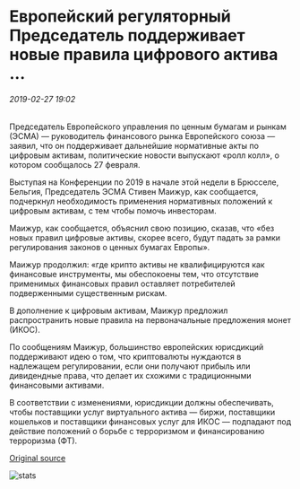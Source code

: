 # Европейский регуляторный Председатель поддерживает новые правила цифрового актива ...

###### 2019-02-27 19:02

Председатель Европейского управления по ценным бумагам и рынкам (ЭСМА) — руководитель финансового рынка Европейского союза — заявил, что он поддерживает дальнейшие нормативные акты по цифровым активам, политические новости выпускают «ролл колл», о котором сообщалось 27 февраля.

Выступая на Конференции по 2019 в начале этой недели в Брюсселе, Бельгия, Председатель ЭСМА Стивен Маижур, как сообщается, подчеркнул необходимость применения нормативных положений к цифровым активам, с тем чтобы помочь инвесторам.

Маижур, как сообщается, объяснил свою позицию, сказав, что «без новых правил цифровые активы, скорее всего, будут падать за рамки регулирования законов о ценных бумагах Европы».

Маижур продолжил: «где крипто активы не квалифицируются как финансовые инструменты, мы обеспокоены тем, что отсутствие применимых финансовых правил оставляет потребителей подверженными существенным рискам.

В дополнение к цифровым активам, Маижур предложил распространить новые правила на первоначальные предложения монет (ИКОС).

По сообщениям Маижур, большинство европейских юрисдикций поддерживают идею о том, что криптовалюты нуждаются в надлежащем регулировании, если они получают прибыль или дивидендные права, что делает их схожими с традиционными финансовыми активами.

В соответствии с изменениями, юрисдикции должны обеспечивать, чтобы поставщики услуг виртуального актива — биржи, поставщики кошельков и поставщики финансовых услуг для ИКОС — подпадают под действие положений о борьбе с терроризмом и финансированию терроризма (ФТ).

[Original source](https://cointelegraph.com/news/european-regulatory-chair-supports-new-digital-asset-regulations)

![stats](https://c.statcounter.com/11760860/0/a89fa40b/1/ "stats")